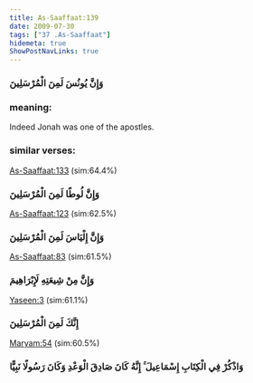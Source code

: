 ```yaml
---
title: As-Saaffaat:139
date: 2009-07-30
tags: ["37 .As-Saaffaat"]
hidemeta: true 
ShowPostNavLinks: true 
---
```

### وَإِنَّ يُونُسَ لَمِنَ الْمُرْسَلِينَ
### meaning: 
Indeed Jonah was one of the apostles.
### similar verses: 

[As-Saaffaat:133](/37/133) (sim:64.4%)

### وَإِنَّ لُوطًا لَمِنَ الْمُرْسَلِينَ

[As-Saaffaat:123](/37/123) (sim:62.5%)

### وَإِنَّ إِلْيَاسَ لَمِنَ الْمُرْسَلِينَ

[As-Saaffaat:83](/37/83) (sim:61.5%)

### وَإِنَّ مِنْ شِيعَتِهِ لَإِبْرَاهِيمَ

[Yaseen:3](/36/3) (sim:61.1%)

### إِنَّكَ لَمِنَ الْمُرْسَلِينَ

[Maryam:54](/19/54) (sim:60.5%)

### وَاذْكُرْ فِي الْكِتَابِ إِسْمَاعِيلَ ۚ إِنَّهُ كَانَ صَادِقَ الْوَعْدِ وَكَانَ رَسُولًا نَبِيًّا
